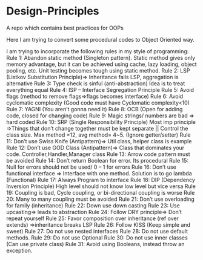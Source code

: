 # Design-Principles
A repo which contains best practices for OOPs

Here I am trying to convert some procedural codes to Object Oriented way.

I am trying to incorporate the following rules in my style of programming:
Rule 1: Abandon static method (Singleton pattern).
Static method gives only memory advantage, but it can be achieved using cache, lazy loading, object pooling, etc.
Unit testing becomes tough using static method.
Rule 2: LSP (Listkov Substitution Principle)=> Inheritance fails LSP, aggregation is alternative
Rule 3: Type check is sinful (anti-abstraction) Idea is to treat everything equal
Rule 4: ISP – Interface Segregation Principle
Rule 5: Avoid flags (method to remove flags=>flags becomes interface)
Rule 6: Avoid cyclomatic complexity (Good code must have Cyclomatic complexity<10)
Rule 7: YAGNI (You aren’t gonna need it)
Rule 8: OCB (Open for adding code, closed for changing code)
Rule 9: Magic strings/ numbers are bad => hard coded
Rule 10: SRP (Single Responsibility Principle) Most imp principle =>Things that don’t change together must be kept separate || Control the class size. Max method =12, avg method= 4~5. (Ignore getter/setter)
Rule 11: Don’t use Swiss Knife (Antipattern)=> Util class, helper class is example
Rule 12: Don’t use GOD Class (Antipattern)=> Class that dominates your code. Controller,Handler,Manager class
Rule 13: Arrow code pattern must be avoided
Rule 14: Don’t return Boolean for error. Its procedural
Rule 15: Null for errors should not be used/ 0 – 1 for errors
Rule 16: Don’t use functional interface => Interface with one method. Solution is to go lambda (Functional)
Rule 17: Always Program to interface
Rule 18: DIP (Dependency Inversion Principle) High level should not know low level but vice versa
Rule 19: Coupling is bad, Cycle coupling, or bi-directional coupling is worse
Rule 20: Many to many coupling must be avoided
Rule 21: Don’t use overloading for family (inheritance)
Rule 22: Down use down casting
Rule 23: Use upcasting=> leads to abstraction
Rule 24: Follow DRY principle=> Don’t repeat yourself
Rule 25: Favor composition over inheritance (ref over extends) =>inheritance breaks LSP
Rule 26: Follow KISS (Keep simple and sweet)
Rule 27: Do not use nested interfaces
Rule 28: Do not use default methods.
Rule 29: Do not use Optional
Rule 30: Do not use inner classes (Can use private class)
Rule 31: Avoid using Booleans, instead throw an exception.
